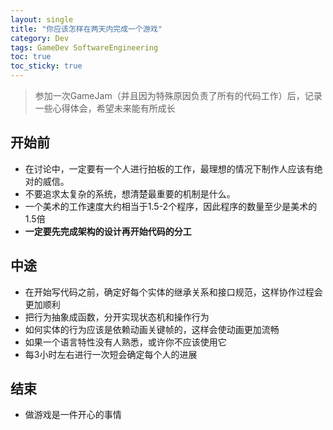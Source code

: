```yaml
---
layout: single
title: "你应该怎样在两天内完成一个游戏"
category: Dev
tags: GameDev SoftwareEngineering
toc: true
toc_sticky: true
---
```


> 参加一次GameJam（并且因为特殊原因负责了所有的代码工作）后，记录一些心得体会，希望未来能有所成长

## 开始前

* 在讨论中，一定要有一个人进行拍板的工作，最理想的情况下制作人应该有绝对的威信。
* 不要追求太复杂的系统，想清楚最重要的机制是什么。
* 一个美术的工作速度大约相当于1.5-2个程序，因此程序的数量至少是美术的1.5倍
* **一定要先完成架构的设计再开始代码的分工**

## 中途

* 在开始写代码之前，确定好每个实体的继承关系和接口规范，这样协作过程会更加顺利
* 把行为抽象成函数，分开实现状态机和操作行为
* 如何实体的行为应该是依赖动画关键帧的，这样会使动画更加流畅
* 如果一个语言特性没有人熟悉，或许你不应该使用它
* 每3小时左右进行一次短会确定每个人的进展

## 结束

* 做游戏是一件开心的事情